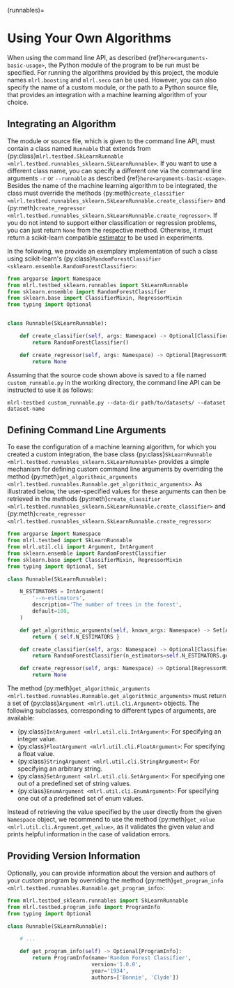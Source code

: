(runnables)=

# Using Your Own Algorithms

When using the command line API, as described {ref}`here<arguments-basic-usage>`, the Python module of the program to be run must be specified. For running the algorithms provided by this project, the module names `mlrl.boosting` and `mlrl.seco` can be used. However, you can also specify the name of a custom module, or the path to a Python source file, that provides an integration with a machine learning algorithm of your choice.

## Integrating an Algorithm

The module or source file, which is given to the command line API, must contain a class named `Runnable` that extends from {py:class}`mlrl.testbed.SkLearnRunnable <mlrl.testbed.runnables_sklearn.SkLearnRunnable>`. If you want to use a different class name, you can specify a different one via the command line arguments `-r` or `--runnable` as described {ref}`here<arguments-basic-usage>`. Besides the name of the machine learning algorithm to be integrated, the class must override the methods {py:meth}`create_classifier <mlrl.testbed.runnables_sklearn.SkLearnRunnable.create_classifier>` and {py:meth}`create_regressor <mlrl.testbed.runnables_sklearn.SkLearnRunnable.create_regressor>`. If you do not intend to support either classification or regression problems, you can just return `None` from the respective method. Otherwise, it must return a scikit-learn compatible [estimator](https://scikit-learn.org/stable/glossary.html#term-estimators) to be used in experiments.

In the following, we provide an exemplary implementation of such a class using scikit-learn's {py:class}`RandomForestClassifier <sklearn.ensemble.RandomForestClassifier>`:

```python
from argparse import Namespace
from mlrl.testbed_sklearn.runnables import SkLearnRunnable
from sklearn.ensemble import RandomForestClassifier
from sklearn.base import ClassifierMixin, RegressorMixin
from typing import Optional


class Runnable(SkLearnRunnable):

    def create_classifier(self, args: Namespace) -> Optional[ClassifierMixin]:
        return RandomForestClassifier()

    def create_regressor(self, args: Namespace) -> Optional[RegressorMixin]:
        return None

```

Assuming that the source code shown above is saved to a file named `custom_runnable.py` in the working directory, the command line API can be instructed to use it as follows:

```text
mlrl-testbed custom_runnable.py --data-dir path/to/datasets/ --dataset dataset-name
```

## Defining Command Line Arguments

To ease the configuration of a machine learning algorithm, for which you created a custom integration, the base class {py:class}`SkLearnRunnable <mlrl.testbed.runnables_sklearn.SkLearnRunnable>` provides a simple mechanism for defining custom command line arguments by overriding the method {py:meth}`get_algorithmic_arguments <mlrl.testbed.runnables.Runnable.get_algorithmic_arguments>`. As illustrated below, the user-specified values for these arguments can then be retrieved in the methods {py:meth}`create_classifier <mlrl.testbed.runnables_sklearn.SkLearnRunnable.create_classifier>` and {py:meth}`create_regressor <mlrl.testbed.runnables_sklearn.SkLearnRunnable.create_regressor>`:

```python
from argparse import Namespace
from mlrl.testbed import SkLearnRunnable
from mlrl.util.cli import Argument, IntArgument
from sklearn.ensemble import RandomForestClassifier
from sklearn.base import ClassifierMixin, RegressorMixin
from typing import Optional, Set

class Runnable(SkLearnRunnable):

    N_ESTIMATORS = IntArgument(
        '--n-estimators',
        description='The number of trees in the forest',
        default=100,
    )

    def get_algorithmic_arguments(self, known_args: Namespace) -> Set[Argument]:
        return { self.N_ESTIMATORS }

    def create_classifier(self, args: Namespace) -> Optional[ClassifierMixin]:
        return RandomForestClassifier(n_estimators=self.N_ESTIMATORS.get_value(args))

    def create_regressor(self, args: Namespace) -> Optional[RegressorMixin]:
        return None

```

The method {py:meth}`get_algorithmic_arguments <mlrl.testbed.runnables.Runnable.get_algorithmic_arguments>` must return a set of {py:class}`Argument <mlrl.util.cli.Argument>` objects. The following subclasses, corresponding to different types of arguments, are available:

- {py:class}`IntArgument <mlrl.util.cli.IntArgument>`: For specifying an integer value.
- {py:class}`FloatArgument <mlrl.util.cli.FloatArgument>`: For specifying a float value.
- {py:class}`StringArgument <mlrl.util.cli.StringArgument>`: For specifying an arbitrary string.
- {py:class}`SetArgument <mlrl.util.cli.SetArgument>`: For specifying one out of a predefined set of string values.
- {py:class}`EnumArgument <mlrl.util.cli.EnumArgument>`: For specifying one out of a predefined set of enum values.

Instead of retrieving the value specified by the user directly from the given `Namespace` object, we recommend to use the method {py:meth}`get_value <mlrl.util.cli.Argument.get_value>`, as it validates the given value and prints helpful information in the case of validation errors.

## Providing Version Information

Optionally, you can provide information about the version and authors of your custom program by overriding the method {py:meth}`get_program_info <mlrl.testbed.runnables.Runnable.get_program_info>`:

```python
from mlrl.testbed_sklearn.runnables import SkLearnRunnable
from mlrl.testbed.program_info import ProgramInfo
from typing import Optional

class Runnable(SkLearnRunnable):

    # ...

    def get_program_info(self) -> Optional[ProgramInfo]:
        return ProgramInfo(name='Random Forest Classifier',
                           version='1.0.0',
                           year='1934',
                           authors=['Bonnie', 'Clyde'])

```
